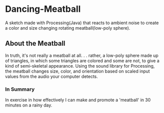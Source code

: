 # Dancing-Meatball
A sketch made with Processing(Java) that reacts to ambient noise to create a color and size changing rotating meatball(low-poly sphere).

## About the Meatball
In truth, it's not really a meatball at all. . . rather, a low-poly sphere made up of triangles, in which some triangles are colored and some are not, to give a kind of semi-skeletal appearance. Using the sound library for Processing, the meatball changes size, color, and orientation based on scaled input values from the audio your computer detects.

### In Summary
In exercise in how effectively I can make and promote a 'meatball' in 30 minutes on a rainy day.
